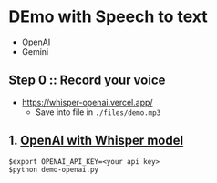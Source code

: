 # DEmo with Speech to text
* OpenAI
* Gemini

## Step 0 :: Record your voice
* https://whisper-openai.vercel.app/
  * Save into file in `./files/demo.mp3`

## 1. [OpenAI with Whisper model](https://platform.openai.com/docs/guides/speech-to-text)

```
$export OPENAI_API_KEY=<your api key>
$python demo-openai.py
```